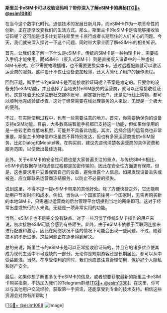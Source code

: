 **斯里兰卡eSIM卡可以收验证码吗？带你深入了解eSIM卡的奥秘[[TG💪+ @esim1088](https://t.me/s/esim1088)]**

在当今这个数字化时代，通信技术的发展日新月异，而eSIM卡作为一项革命性的创新，正在逐渐改变我们的生活方式。那么，斯里兰卡的eSIM卡是否能够接收验证码呢？这可能是很多计划前往斯里兰卡旅行或者长期居住的人们关心的问题。今天，我们就来深入探讨一下这个问题，同时带大家全面了解eSIM卡的相关知识。

首先，让我们来了解一下什么是eSIM卡。传统的SIM卡是一种物理卡片，需要插入手机才能使用。而eSIM卡（嵌入式SIM卡）则是直接嵌入设备中的一种虚拟SIM卡形式。它不需要物理插槽，也不需要更换实体卡，通过远程配置就可以激活运营商的服务。这种设计不仅让设备更加轻薄，还大大简化了用户的操作流程。

回到正题，斯里兰卡的eSIM卡是否能接收验证码呢？答案是肯定的。只要你的设备支持eSIM功能，并且选择了当地支持eSIM服务的运营商，就可以正常接收验证码。这意味着无论是注册社交媒体账号、绑定银行账户，还是进行线上购物，都可以顺利地完成验证步骤。这对于经常需要在线处理事务的人来说，无疑是一个极大的便利。

不过，在实际使用过程中，也有一些需要注意的地方。首先，你需要确保你的设备支持eSIM功能。目前，大多数高端智能手机都已支持这一功能，但如果你使用的是一些较老款或低端机型，可能并不具备此功能。其次，选择合适的运营商也非常重要。斯里兰卡的电信市场虽然不算特别发达，但也有多家运营商提供eSIM服务，比如Dialog和Mobitel等。在购买前，建议先咨询清楚各运营商的具体资费和服务范围，以便做出最佳选择。

此外，关于eSIM卡的安全性问题也是大家普遍关注的重点。与传统SIM卡相比，eSIM卡的数据存储和通信过程都是加密传输的，因此在安全性方面更有保障。但是，这也要求用户妥善保管自己的设备，避免泄露个人信息。如果发现设备丢失或被盗，应立即联系运营商冻结服务，以防止不必要的损失。

说到这里，不得不提一提eSIM卡带来的其他好处。除了方便快捷之外，它还能帮助用户节省时间和成本。例如，当你从一个国家前往另一个国家时，无需再购买新的本地SIM卡，只需通过运营商的后台管理平台切换到当地的网络即可。这对于经常出差或旅行的人来说，无疑是一项非常实用的功能。

当然，eSIM卡也不是完全没有缺点。对于一些习惯了传统SIM卡操作的用户来说，初次接触eSIM可能会感到有些陌生。此外，由于eSIM卡依赖于互联网连接来进行配置和激活，因此在网络状况不佳的情况下可能会出现一些问题。不过，随着技术的不断进步，这些问题正在逐步得到解决。

总的来说，斯里兰卡的eSIM卡是可以正常接收验证码的，并且它的诸多优点使其成为现代生活中不可或缺的一部分。无论你是短期游客还是长期居民，都可以从中受益匪浅。当然，在享受便利的同时，我们也应该注意合理使用，保护好个人隐私和财产安全。

最后，如果你想了解更多关于eSIM卡的信息，或者想要获取最新的斯里兰卡eSIM卡购买指南，不妨加入我们的Telegram群组[[TG💪+ @esim1088](https://t.me/s/esim1088)]。在这里，你可以与其他用户交流经验，获取第一手资讯，还能享受到专业的技术支持。相信这些资源会对你有所帮助！

[[TG💪+ @esim1088](https://t.me/s/esim1088) ![Image](https://i.postimg.cc/4NQfJmqS/Snipaste-2025-05-13-00-14-12.png)]